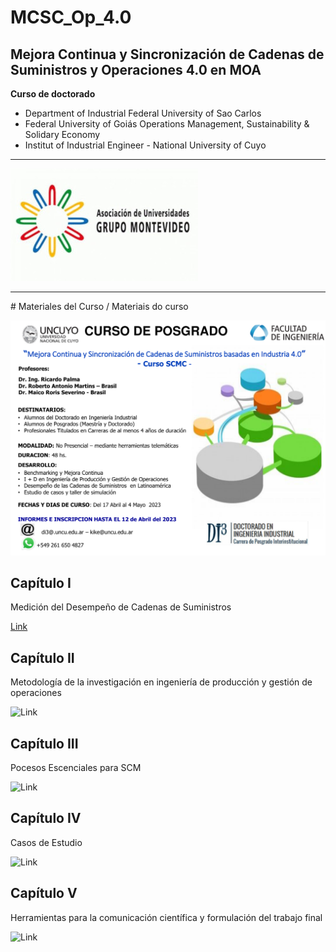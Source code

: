 # MCSC_Op_4.0
## Mejora Continua y Sincronización de Cadenas de Suministros y Operaciones 4.0 en MOA

**Curso de doctorado**
-  Department of Industrial Federal University of Sao Carlos
-  Federal University of Goiás Operations Management, Sustainability & Solidary Economy
-  Institut of Industrial Engineer - National University of Cuyo
<hr>

![AUGM](logo-augm.jpg)

<hr>
# Materiales del Curso / Materiais do curso

![Flyer](flyer.png)

## Capítulo I
Medición del Desempeño de Cadenas de Suministros

[Link](Cap_1)


## Capítulo II
Metodología de la investigación en ingeniería de producción y gestión de operaciones


![Link](Cap_2)


## Capítulo III
Pocesos Escenciales para SCM

![Link](Cap_3)

## Capítulo IV
Casos de Estudio

![Link](Cap_4)

## Capítulo V
Herramientas para la comunicación científica y formulación del trabajo final


![Link](Cap_5)
